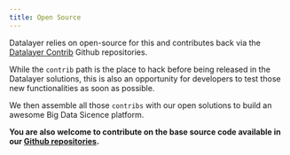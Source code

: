 ```yaml
---
title: Open Source
---
```


Datalayer relies on open-source for this and contributes back via the [Datalayer Contrib](https://github.com/datalayer-contrib) Github repositories.

While the `contrib` path is the place to hack before being released in the Datalayer solutions, this is also an opportunity for developers to test those new functionalities as soon as possible.

We then assemble all those `contribs` with our open solutions to build an awesome Big Data Sicence platform.

**You are also welcome to contribute on the base source code available in our [Github repositories](https://github.com/datalayer).**
